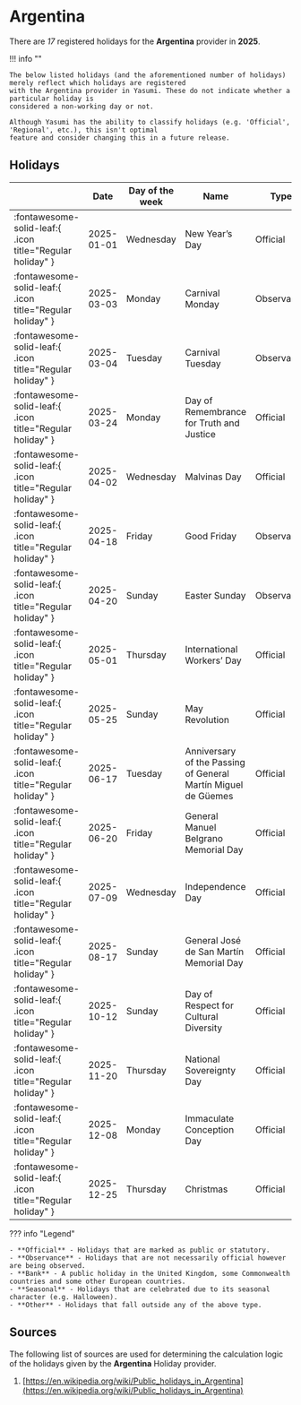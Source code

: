 # Argentina

There are _17_ registered holidays for the **Argentina** provider in **2025**.

!!! info ""

    The below listed holidays (and the aforementioned number of holidays) merely reflect which holidays are registered
    with the Argentina provider in Yasumi. These do not indicate whether a particular holiday is
    considered a non-working day or not.

    Although Yasumi has the ability to classify holidays (e.g. 'Official', 'Regional', etc.), this isn't optimal
    feature and consider changing this in a future release.

## Holidays

|     | Date | Day of the week | Name | Type |
| --- | ---- | --------------- | ---- | ---- |
| :fontawesome-solid-leaf:{ .icon title="Regular holiday" } | 2025-01-01 | Wednesday | New Year’s Day | Official |
| :fontawesome-solid-leaf:{ .icon title="Regular holiday" } | 2025-03-03 | Monday | Carnival Monday | Observance |
| :fontawesome-solid-leaf:{ .icon title="Regular holiday" } | 2025-03-04 | Tuesday | Carnival Tuesday | Observance |
| :fontawesome-solid-leaf:{ .icon title="Regular holiday" } | 2025-03-24 | Monday | Day of Remembrance for Truth and Justice | Official |
| :fontawesome-solid-leaf:{ .icon title="Regular holiday" } | 2025-04-02 | Wednesday | Malvinas Day | Official |
| :fontawesome-solid-leaf:{ .icon title="Regular holiday" } | 2025-04-18 | Friday | Good Friday | Observance |
| :fontawesome-solid-leaf:{ .icon title="Regular holiday" } | 2025-04-20 | Sunday | Easter Sunday | Observance |
| :fontawesome-solid-leaf:{ .icon title="Regular holiday" } | 2025-05-01 | Thursday | International Workers’ Day | Official |
| :fontawesome-solid-leaf:{ .icon title="Regular holiday" } | 2025-05-25 | Sunday | May Revolution | Official |
| :fontawesome-solid-leaf:{ .icon title="Regular holiday" } | 2025-06-17 | Tuesday | Anniversary of the Passing of General Martín Miguel de Güemes | Official |
| :fontawesome-solid-leaf:{ .icon title="Regular holiday" } | 2025-06-20 | Friday | General Manuel Belgrano Memorial Day | Official |
| :fontawesome-solid-leaf:{ .icon title="Regular holiday" } | 2025-07-09 | Wednesday | Independence Day | Official |
| :fontawesome-solid-leaf:{ .icon title="Regular holiday" } | 2025-08-17 | Sunday | General José de San Martín Memorial Day | Official |
| :fontawesome-solid-leaf:{ .icon title="Regular holiday" } | 2025-10-12 | Sunday | Day of Respect for Cultural Diversity | Official |
| :fontawesome-solid-leaf:{ .icon title="Regular holiday" } | 2025-11-20 | Thursday | National Sovereignty Day | Official |
| :fontawesome-solid-leaf:{ .icon title="Regular holiday" } | 2025-12-08 | Monday | Immaculate Conception Day | Official |
| :fontawesome-solid-leaf:{ .icon title="Regular holiday" } | 2025-12-25 | Thursday | Christmas | Official |

??? info "Legend"

    - **Official** - Holidays that are marked as public or statutory.
    - **Observance** - Holidays that are not necessarily official however are being observed.
    - **Bank** - A public holiday in the United Kingdom, some Commonwealth countries and some other European countries.
    - **Seasonal** - Holidays that are celebrated due to its seasonal character (e.g. Halloween).
    - **Other** - Holidays that fall outside any of the above type.

## Sources

The following list of sources are used for determining the calculation logic of
the holidays given by the **Argentina** Holiday provider.


1. [https://en.wikipedia.org/wiki/Public_holidays_in_Argentina](https://en.wikipedia.org/wiki/Public_holidays_in_Argentina)
   